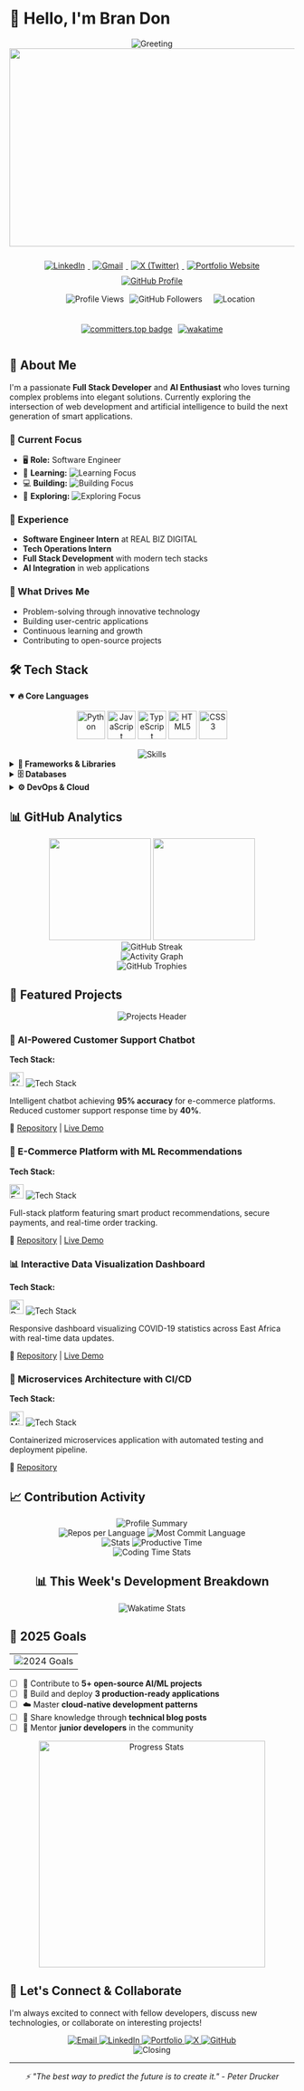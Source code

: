 # 👋 Hello, I'm Bran Don 

<div align="center">
  <img src="https://readme-typing-svg.herokuapp.com?color=4A90E2&size=32&center=true&vCenter=true&width=800&height=60&lines=Full+Stack+Developer+%26+AI+Enthusiast;Turning+Ideas+into+Solutions;Always+Learning%2C+Always+Building;Welcome+to+my+Digital+Space!+👋" alt="Greeting" />
</div>

<div align="center">
  <img src="https://d3kjluh73b9h9o.cloudfront.net/original/4X/4/1/7/4175f677bdd6f6e3b6a572bbe5b104e6de35ea09.gif" width="600" height="350"/>
</div>

<div align="center" style="display: flex; flex-wrap: wrap; justify-content: center; gap: 10px; margin: 20px 0;">
  
<!-- Animated connection badges --> 
<div align="center">
  
  <!-- Social Media & Contact Links -->
  <a href="https://www.linkedin.com/in/brandon-edwin-ogola-b77063232/" target="_blank">
    <img src="https://img.shields.io/badge/LinkedIn-0077B5?style=for-the-badge&logo=linkedin&logoColor=white&labelColor=0077B5" alt="LinkedIn" style="margin: 5px;"/>
  </a>
  <a href="mailto:edogola4@gmail.com" target="_blank">
    <img src="https://img.shields.io/badge/Gmail-EA4335?style=for-the-badge&logo=gmail&logoColor=white&labelColor=EA4335" alt="Gmail" style="margin: 5px;"/>
  </a>
  <a href="https://x.com/BrandonOgola" target="_blank">
    <img src="https://img.shields.io/badge/-1DA1F2?style=for-the-badge&logo=x&logoColor=white&labelColor=000000" alt="X (Twitter)" style="margin: 5px;"/>
  </a>
  <a href="https://portfolio-website-five-sigma-91.vercel.app" target="_blank">
    <img src="https://img.shields.io/badge/Portfolio-FF6B6B?style=for-the-badge&logo=google-chrome&logoColor=white&labelColor=FF6B6B" alt="Portfolio Website" style="margin: 5px;"/>
  </a>
  <a href="https://github.com/edogola4" target="_blank">
    <img src="https://img.shields.io/badge/GitHub-181717?style=for-the-badge&logo=github&logoColor=white&labelColor=181717" alt="GitHub Profile" style="margin: 5px;"/>
  </a>

</div>


<!-- Add some visual separation -->
<br>

---

<br>

<!-- Animated counters and location -->
<img src="https://komarev.com/ghpvc/?username=edogola4&style=flat-square&color=blue" alt="Profile Views"/>
<img src="https://img.shields.io/github/followers/edogola4?label=Followers&style=social" alt="GitHub Followers"/>
<br>
<img src="https://readme-typing-svg.herokuapp.com?font=Fira+Code&size=18&duration=2000&pause=1000&color=4A90E2&background=00000000&center=true&vCenter=true&width=400&height=30&lines=📍+Based+in+Nairobi%2C+Kenya+🇰🇪;🌍+Building+for+the+world;💡+Innovation+hub+of+East+Africa" alt="Location"/>
  
[![committers.top badge](https://user-badge.committers.top/kenya/edogola4.svg)](https://user-badge.committers.top/kenya/edogola4)

[![wakatime](https://wakatime.com/badge/user/1d580911-60cc-41bd-9a63-3b9a3afefacd.svg?style=for-the-badge&color=1ABC9C&label_color=2C3E50)](https://wakatime.com/@1d580911-60cc-41bd-9a63-3b9a3afefacd)

</div>

## 🚀 About Me

I'm a passionate **Full Stack Developer** and **AI Enthusiast** who loves turning complex problems into elegant solutions. Currently exploring the intersection of web development and artificial intelligence to build the next generation of smart applications.

### 🎯 Current Focus
- 🖥️ **Role:** Software Engineer
- 🤖 **Learning:** <img src="https://readme-typing-svg.herokuapp.com?font=Fira+Code&size=16&duration=3000&pause=1000&color=4A90E2&background=00000000&width=380&height=24&lines=Advanced+AI%2FML+implementations;Automation+and+smart+systems;Neural+networks+and+deep+learning;Blazor+and+.NET+development" alt="Learning Focus"/>
- 💻 **Building:** <img src="https://readme-typing-svg.herokuapp.com?font=Fira+Code&size=16&duration=3000&pause=1000&color=32a852&background=00000000&width=350&height=20&lines=Scalable+web+applications;Modern+JavaScript+frameworks;Full-stack+solutions" alt="Building Focus"/>
- 🌱 **Exploring:** <img src="https://readme-typing-svg.herokuapp.com?font=Fira+Code&size=16&duration=3000&pause=1000&color=ff6e96&background=00000000&width=300&height=20&lines=Cloud-native+architectures;Microservices+patterns;Kubernetes+orchestration" alt="Exploring Focus"/>

### 💼 Experience
- **Software Engineer Intern** at REAL BIZ DIGITAL
- **Tech Operations Intern**
- **Full Stack Development** with modern tech stacks
- **AI Integration** in web applications

### 🧩 What Drives Me
- Problem-solving through innovative technology
- Building user-centric applications
- Continuous learning and growth
- Contributing to open-source projects

## 🛠️ Tech Stack

<details open>
<summary><b>🔥 Core Languages</b></summary>
<br>
<div align="center">
  <img src="https://techstack-generator.vercel.app/python-icon.svg" alt="Python" width="50" height="50"/>
  <img src="https://techstack-generator.vercel.app/js-icon.svg" alt="JavaScript" width="50" height="50"/>
  <img src="https://techstack-generator.vercel.app/ts-icon.svg" alt="TypeScript" width="50" height="50"/>
  <img src="https://cdn.jsdelivr.net/gh/devicons/devicon/icons/html5/html5-original.svg" alt="HTML5" width="50" height="50"/>
  <img src="https://cdn.jsdelivr.net/gh/devicons/devicon/icons/css3/css3-original.svg" alt="CSS3" width="50" height="50"/>
  
  <div style="margin-top: 15px;">
    <img src="https://skillicons.dev/icons?i=python,js,ts,html,css&theme=dark&perline=5" alt="Skills"/>
  </div>
</div>
</details>

<details>
<summary><b>🚀 Frameworks & Libraries</b></summary>
<br>
<div align="center">
  <img src="https://cdn.jsdelivr.net/gh/devicons/devicon/icons/angularjs/angularjs-original.svg" alt="Angular" width="50" height="50"/>
  <img src="https://cdn.jsdelivr.net/npm/devicon-2.2@2.2.0/icons/django/django-original.svg" alt="Django" width="50" height="50"/>
  <img src="https://cdn.jsdelivr.net/gh/devicons/devicon/icons/flask/flask-original.svg" alt="Flask" width="50" height="50"/>
  <img src="https://cdn.jsdelivr.net/gh/devicons/devicon/icons/bootstrap/bootstrap-original.svg" alt="Bootstrap" width="50" height="50"/>
  <img src="https://cdn.jsdelivr.net/gh/devicons/devicon/icons/jquery/jquery-original.svg" alt="jQuery" width="50" height="50"/>
  
  <div style="margin-top: 15px;">
    <img src="https://skillicons.dev/icons?i=angular,django,flask,bootstrap,jquery&theme=dark&perline=5" alt="Frameworks"/>
  </div>
</div>
</details>

<details>
<summary><b>🗄️ Databases</b></summary>
<br>
<div align="center">
  <img src="https://cdn.jsdelivr.net/gh/devicons/devicon/icons/postgresql/postgresql-original.svg" alt="PostgreSQL" width="50" height="50"/>
  <img src="https://techstack-generator.vercel.app/mysql-icon.svg" alt="MySQL" width="50" height="50"/>
  <img src="https://cdn.jsdelivr.net/gh/devicons/devicon/icons/sqlite/sqlite-original.svg" alt="SQLite" width="50" height="50"/>
  
  <div style="margin-top: 15px;">
    <img src="https://skillicons.dev/icons?i=postgresql,mysql,sqlite&theme=dark&perline=3" alt="Databases"/>
  </div>
</div>
</details>

<details>
<summary><b>⚙️ DevOps & Cloud</b></summary>
<br>
<div align="center">
  <img src="https://cdn.jsdelivr.net/gh/devicons/devicon/icons/docker/docker-original.svg" alt="Docker" width="50" height="50"/>
  <img src="https://cdn.jsdelivr.net/gh/devicons/devicon/icons/git/git-original.svg" alt="Git" width="50" height="50"/>
  <img src="https://techstack-generator.vercel.app/github-icon.svg" alt="GitHub" width="50" height="50"/>
  <img src="https://cdn.jsdelivr.net/gh/devicons/devicon/icons/jenkins/jenkins-line.svg" alt="Jenkins" width="50" height="50"/>
  <img src="https://cdn.jsdelivr.net/gh/devicons/devicon/icons/heroku/heroku-original.svg" alt="Heroku" width="50" height="50"/>
  <img src="https://cdn.jsdelivr.net/gh/devicons/devicon/icons/googlecloud/googlecloud-original.svg" alt="Google Cloud" width="50" height="50"/>
  
  <div style="margin-top: 15px;">
    <img src="https://skillicons.dev/icons?i=docker,git,github,jenkins,heroku,gcp&theme=dark&perline=6" alt="DevOps"/>
  </div>
</div>
</details>

## 📊 GitHub Analytics

<div align="center">
  <img height="180em" src="https://github-readme-stats.vercel.app/api?username=edogola4&show_icons=true&theme=tokyonight&include_all_commits=true&count_private=true&hide_border=true&title_color=ff6e96&icon_color=ff6e96&text_color=f8f8f2&bg_color=282a36"/>
  <img height="180em" src="https://github-readme-stats.vercel.app/api/top-langs/?username=edogola4&layout=compact&langs_count=8&theme=tokyonight&hide_border=true&title_color=ff6e96&text_color=f8f8f2&bg_color=282a36"/>
</div>

<div align="center">
  <img src="https://github-readme-streak-stats.herokuapp.com/?user=edogola4&theme=tokyonight&hide_border=true&background=282a36&stroke=ff6e96&ring=ff6e96&fire=ff6e96&currStreakNum=f8f8f2&sideNums=f8f8f2&currStreakLabel=ff6e96&sideLabels=ff6e96&dates=f8f8f2" alt="GitHub Streak"/>
</div>

<div align="center">
  <img src="https://github-readme-activity-graph.vercel.app/graph?username=edogola4&theme=tokyo-night&hide_border=true&bg_color=282a36&color=ff6e96&line=ff6e96&point=f8f8f2&area_color=ff6e96&area=true" alt="Activity Graph"/>
</div>

<div align="center">
  <img src="https://github-profile-trophy.vercel.app/?username=edogola4&theme=tokyonight&no-frame=true&no-bg=true&row=1&column=7" alt="GitHub Trophies"/>
</div>

## 🌟 Featured Projects

<div align="center">
  <img src="https://readme-typing-svg.herokuapp.com?font=Fira+Code&size=20&duration=3000&pause=1500&color=ff6e96&background=00000000&center=true&vCenter=true&width=600&height=40&lines=Showcasing+my+best+work;Innovation+meets+functionality;Building+the+future%2C+one+app+at+a+time" alt="Projects Header"/>
</div>

### 🤖 AI-Powered Customer Support Chatbot
**Tech Stack:** 
<div align="left">
  <img src="https://skillicons.dev/icons?i=python,tensorflow&theme=dark" alt="AI Tech Stack" height="25"/>
  <img src="https://readme-typing-svg.herokuapp.com?font=Fira+Code&size=14&duration=2000&pause=1000&color=4A90E2&background=00000000&width=300&height=20&lines=Python+%E2%80%A2+TensorFlow+%E2%80%A2+NLP+%E2%80%A2+REST+APIs" alt="Tech Stack"/>
</div>

Intelligent chatbot achieving **95% accuracy** for e-commerce platforms. Reduced customer support response time by **40%**.

🔗 [Repository](https://github.com/edogola4/ai-chatbot) | [Live Demo](https://demo-url.com)

### 🛒 E-Commerce Platform with ML Recommendations  
**Tech Stack:** 
<div align="left">
  <img src="https://skillicons.dev/icons?i=angular,django,postgresql&theme=dark" alt="E-commerce Tech Stack" height="25"/>
  <img src="https://readme-typing-svg.herokuapp.com?font=Fira+Code&size=14&duration=2000&pause=1000&color=32a852&background=00000000&width=350&height=20&lines=Angular+%E2%80%A2+Django+%E2%80%A2+PostgreSQL+%E2%80%A2+M-Pesa+API" alt="Tech Stack"/>
</div>

Full-stack platform featuring smart product recommendations, secure payments, and real-time order tracking.

🔗 [Repository](https://github.com/edogola4/TinyTots) | [Live Demo](https://demo-url.com)

### 📊 Interactive Data Visualization Dashboard
**Tech Stack:** 
<div align="left">
  <img src="https://skillicons.dev/icons?i=react,nodejs,mongodb&theme=dark" alt="Dashboard Tech Stack" height="25"/>
  <img src="https://readme-typing-svg.herokuapp.com?font=Fira+Code&size=14&duration=2000&pause=1000&color=ff6e96&background=00000000&width=300&height=20&lines=React+%E2%80%A2+D3.js+%E2%80%A2+Node.js+%E2%80%A2+MongoDB" alt="Tech Stack"/>
</div>

Responsive dashboard visualizing COVID-19 statistics across East Africa with real-time data updates.

🔗 [Repository](https://github.com/edogola4/covid-dashboard) | [Live Demo](https://demo-url.com)

### 🔄 Microservices Architecture with CI/CD
**Tech Stack:** 
<div align="left">
  <img src="https://skillicons.dev/icons?i=docker,kubernetes,nodejs&theme=dark" alt="Microservices Tech Stack" height="25"/>
  <img src="https://readme-typing-svg.herokuapp.com?font=Fira+Code&size=14&duration=2000&pause=1000&color=FFD700&background=00000000&width=350&height=20&lines=Docker+%E2%80%A2+Kubernetes+%E2%80%A2+GitHub+Actions+%E2%80%A2+Node.js" alt="Tech Stack"/>
</div>

Containerized microservices application with automated testing and deployment pipeline.

🔗 [Repository](https://github.com/edogola4/microservices-demo)

## 📈 Contribution Activity

<div align="center">
  <img src="https://github-profile-summary-cards.vercel.app/api/cards/profile-details?username=edogola4&theme=tokyonight" alt="Profile Summary"/>
</div>

<div align="center">
  <img src="https://github-profile-summary-cards.vercel.app/api/cards/repos-per-language?username=edogola4&theme=tokyonight" alt="Repos per Language"/>
  <img src="https://github-profile-summary-cards.vercel.app/api/cards/most-commit-language?username=edogola4&theme=tokyonight" alt="Most Commit Language"/>
</div>

<div align="center">
  <img src="https://github-profile-summary-cards.vercel.app/api/cards/stats?username=edogola4&theme=tokyonight" alt="Stats"/>
  <img src="https://github-profile-summary-cards.vercel.app/api/cards/productive-time?username=edogola4&theme=tokyonight&utc_offset=3" alt="Productive Time"/>
</div>

<div align="center">
  <img src="https://github-readme-stats.vercel.app/api/wakatime?username=edogola4&theme=tokyonight&hide_border=true&layout=compact&custom_title=Weekly%20Coding%20Time&langs_count=8" alt="Coding Time Stats"/>

 
## 📊 This Week's Development Breakdown
![Wakatime Stats](https://github-readme-stats.vercel.app/api/wakatime?username=edogola4&range=last_7_days&layout=compact&langs_count=8)

</div>

## 🎯 2025 Goals

<div align="center">
  <table>
    <tr>
      <td align="center">
        <img src="https://readme-typing-svg.herokuapp.com?color=4A90E2&size=18&duration=2000&pause=1000&color=4A90E2&background=00000000&center=true&vCenter=true&width=400&height=30&lines=Contributing+to+open-source;Building+production+apps;Mastering+cloud-native;Sharing+knowledge;Mentoring+developers" alt="2024 Goals"/>
      </td>
    </tr>
  </table>
</div>

- [ ] 🌟 Contribute to **5+ open-source AI/ML projects**
- [ ] 🚀 Build and deploy **3 production-ready applications**
- [ ] ☁️ Master **cloud-native development patterns**
- [ ] 📝 Share knowledge through **technical blog posts**
- [ ] 🤝 Mentor **junior developers** in the community

<div align="center">
  <img src="https://github-readme-stats.vercel.app/api?username=edogola4&show_icons=true&theme=radical&hide_border=true&include_all_commits=true&count_private=true&custom_title=Progress%20Tracker&hide=issues" width="400" alt="Progress Stats"/>
</div>

## 🤝 Let's Connect & Collaborate

I'm always excited to connect with fellow developers, discuss new technologies, or collaborate on interesting projects!

<div align="center">
  <a href="mailto:edogola4@gmail.com">
    <img src="https://img.shields.io/badge/Email_Me-EA4335.svg?&style=for-the-badge&logo=gmail&logoColor=white&labelColor=EA4335&color=white)" alt="Email"/>
  </a>
  <a href="https://www.linkedin.com/in/brandon-edwin-ogola-b77063232/">
    <img src="https://img.shields.io/badge/LinkedIn-0077B5.svg?&style=for-the-badge&logo=linkedin&logoColor=white&labelColor=0077B5&color=white)" alt="LinkedIn"/>
  </a>
  <a href="https://portfolio-website-five-sigma-91.vercel.app/">
    <img src="https://img.shields.io/badge/Portfolio-FF6B6B.svg?&style=for-the-badge&logo=safari&logoColor=white&labelColor=FF6B6B&color=white)" alt="Portfolio"/>
  </a>
  <a href="https://x.com/BrandonOgola">
    <img src="https://img.shields.io/badge/Follow_on_X-000000.svg?&style=for-the-badge&logo=x&logoColor=white&labelColor=000000&color=white)" alt="X"/>
  </a>
  <a href="https://github.com/edogola4">
    <img src="https://img.shields.io/badge/GitHub-181717.svg?&style=for-the-badge&logo=github&logoColor=white&labelColor=181717&color=white)" alt="GitHub"/>
  </a>
</div>

<div align="center">
  <img src="https://readme-typing-svg.herokuapp.com?color=4A90E2&size=22&center=true&vCenter=true&width=600&height=50&lines=Thanks+for+visiting!;Let's+build+something+amazing+together!;Open+to+new+opportunities+and+collaborations" alt="Closing"/>
</div>

---
<div align="center">
  <i>⚡ "The best way to predict the future is to create it." - Peter Drucker</i>
</div>
